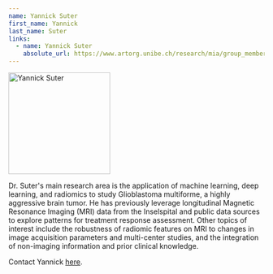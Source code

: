 ```yaml
---
name: Yannick Suter
first_name: Yannick
last_name: Suter
links:
  - name: Yannick Suter
    absolute_url: https://www.artorg.unibe.ch/research/mia/group_members/members/dr_suter_yannick/index_eng.html
---
```


<img src="/bias23/assets/images/ysuter.jpeg" alt="Yannick  Suter" width="200"/>

Dr. Suter's main research area is the application of machine learning, deep learning, and radiomics to study Glioblastoma multiforme, a highly aggressive brain tumor. He has previously leverage longitudinal Magnetic Resonance Imaging (MRI) data from the Inselspital and public data sources to explore patterns for treatment response assessment. Other topics of interest include the robustness of radiomic features on MRI to changes in image acquisition parameters and multi-center studies, and the integration of non-imaging information and prior clinical knowledge. 

Contact Yannick [here](mailto:yannick.suter@unibe.ch).